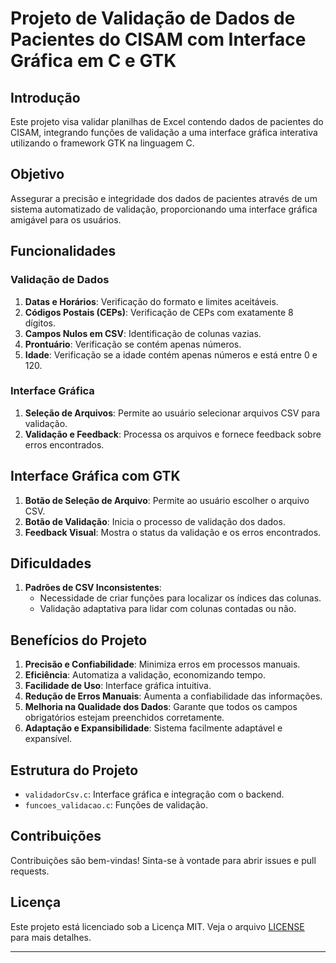 # Projeto de Validação de Dados de Pacientes do CISAM com Interface Gráfica em C e GTK

## Introdução

Este projeto visa validar planilhas de Excel contendo dados de pacientes do CISAM, integrando funções de validação a uma interface gráfica interativa utilizando o framework GTK na linguagem C.

## Objetivo

Assegurar a precisão e integridade dos dados de pacientes através de um sistema automatizado de validação, proporcionando uma interface gráfica amigável para os usuários.

## Funcionalidades

### Validação de Dados

1. **Datas e Horários**: Verificação do formato e limites aceitáveis.
2. **Códigos Postais (CEPs)**: Verificação de CEPs com exatamente 8 dígitos.
3. **Campos Nulos em CSV**: Identificação de colunas vazias.
4. **Prontuário**: Verificação se contém apenas números.
5. **Idade**: Verificação se a idade contém apenas números e está entre 0 e 120.

### Interface Gráfica

1. **Seleção de Arquivos**: Permite ao usuário selecionar arquivos CSV para validação.
2. **Validação e Feedback**: Processa os arquivos e fornece feedback sobre erros encontrados.

## Interface Gráfica com GTK

1. **Botão de Seleção de Arquivo**: Permite ao usuário escolher o arquivo CSV.
2. **Botão de Validação**: Inicia o processo de validação dos dados.
3. **Feedback Visual**: Mostra o status da validação e os erros encontrados.

## Dificuldades

1. **Padrões de CSV Inconsistentes**: 
   - Necessidade de criar funções para localizar os índices das colunas.
   - Validação adaptativa para lidar com colunas contadas ou não.

## Benefícios do Projeto

1. **Precisão e Confiabilidade**: Minimiza erros em processos manuais.
2. **Eficiência**: Automatiza a validação, economizando tempo.
3. **Facilidade de Uso**: Interface gráfica intuitiva.
4. **Redução de Erros Manuais**: Aumenta a confiabilidade das informações.
5. **Melhoria na Qualidade dos Dados**: Garante que todos os campos obrigatórios estejam preenchidos corretamente.
6. **Adaptação e Expansibilidade**: Sistema facilmente adaptável e expansível.

## Estrutura do Projeto

- `validadorCsv.c`: Interface gráfica e integração com o backend.
- `funcoes_validacao.c`: Funções de validação.

## Contribuições

Contribuições são bem-vindas! Sinta-se à vontade para abrir issues e pull requests.

## Licença

Este projeto está licenciado sob a Licença MIT. Veja o arquivo [LICENSE](LICENSE) para mais detalhes.

---
